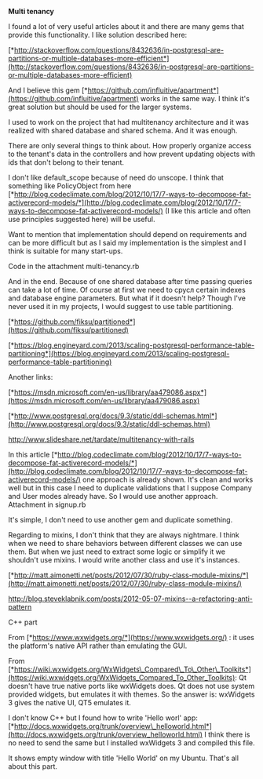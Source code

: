 **Multi tenancy**

I found a lot of very useful articles about it and there are many gems
that provide this functionality. I like solution described here:

[*http://stackoverflow.com/questions/8432636/in-postgresql-are-partitions-or-multiple-databases-more-efficient*](http://stackoverflow.com/questions/8432636/in-postgresql-are-partitions-or-multiple-databases-more-efficient)

And I believe this gem
[*https://github.com/influitive/apartment*](https://github.com/influitive/apartment)
works in the same way. I think it's great solution but should be used
for the larger systems.

I used to work on the project that had multitenancy architecture and it
was realized with shared database and shared schema. And it was enough.

There are only several things to think about. How properly organize
access to the tenant's data in the controllers and how prevent updating
objects with ids that don't belong to their tenant.

I don't like default\_scope because of need do unscope. I think that
something like PolicyObject from here
[*http://blog.codeclimate.com/blog/2012/10/17/7-ways-to-decompose-fat-activerecord-models/*](http://blog.codeclimate.com/blog/2012/10/17/7-ways-to-decompose-fat-activerecord-models/)
(I like this article and often use principles suggested here) will be
useful.

Want to mention that implementation should depend on requirements and
can be more difficult but as I said my implementation is the simplest
and I think is suitable for many start-ups.

Code in the attachment multi-tenancy.rb

And in the end. Because of one shared database after time passing
queries can take a lot of time. Of course at first we need to срусл
certain indexes and database engine parameters. But what if it doesn't
help? Though I've never used it in my projects, I would suggest to use
table partitioning.

[*https://github.com/fiksu/partitioned*](https://github.com/fiksu/partitioned)

[*https://blog.engineyard.com/2013/scaling-postgresql-performance-table-partitioning*](https://blog.engineyard.com/2013/scaling-postgresql-performance-table-partitioning)

Another links:

[*https://msdn.microsoft.com/en-us/library/aa479086.aspx*](https://msdn.microsoft.com/en-us/library/aa479086.aspx)

[*http://www.postgresql.org/docs/9.3/static/ddl-schemas.html*](http://www.postgresql.org/docs/9.3/static/ddl-schemas.html)

http://www.slideshare.net/tardate/multitenancy-with-rails


In this article
[*http://blog.codeclimate.com/blog/2012/10/17/7-ways-to-decompose-fat-activerecord-models/*](http://blog.codeclimate.com/blog/2012/10/17/7-ways-to-decompose-fat-activerecord-models/)
one approach is already shown. It's clean and works well but in this
case I need to duplicate validations that I suppose Company and User
modes already have. So I would use another approach. Attachment in
signup.rb

It's simple, I don't need to use another gem and duplicate something.

Regarding to mixins, I don't think that they are always nightmare. I
think when we need to share behaviors between different classes we can
use them. But when we just need to extract some logic or simplify it we
shouldn't use mixins. I would write another class and use it's
instances.

[*http://matt.aimonetti.net/posts/2012/07/30/ruby-class-module-mixins/*](http://matt.aimonetti.net/posts/2012/07/30/ruby-class-module-mixins/)

http://blog.steveklabnik.com/posts/2012-05-07-mixins--a-refactoring-anti-pattern

C++ part

From [*https://www.wxwidgets.org/*](https://www.wxwidgets.org/) : it
uses the platform's native API rather than emulating the GUI.

From
[*https://wiki.wxwidgets.org/WxWidgets\_Compared\_To\_Other\_Toolkits*](https://wiki.wxwidgets.org/WxWidgets_Compared_To_Other_Toolkits):
Qt doesn't have true native ports like wxWidgets does. Qt does not use
system provided widgets, but emulates it with themes. So the answer is:
<span id="__DdeLink__167_1879218532" class="anchor"></span>wxWidgets 3
gives the native UI, QT5 emulates it.

I don't know C++ but I found how to write 'Hello worl' app:
[*http://docs.wxwidgets.org/trunk/overview\_helloworld.html*](http://docs.wxwidgets.org/trunk/overview_helloworld.html)
I think there is no need to send the same but I installed wxWidgets 3
and compiled this file.

It shows empty window with title 'Hello World' on my Ubuntu. That's all
about this part.
